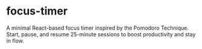 # focus-timer
A minimal React-based focus timer inspired by the Pomodoro Technique. Start, pause, and resume 25-minute sessions to boost productivity and stay in flow.
